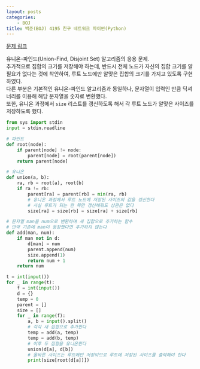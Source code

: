 ```yaml
---
layout: posts
categories:
    - BOJ
title: 백준(BOJ) 4195 친구 네트워크 파이썬(Python)
---
```


[문제 링크](https://www.acmicpc.net/problem/4195)

유니온-파인드(Union-Find, Disjoint Set) 알고리즘의 응용 문제.  
추가적으로 집합의 크기를 저장해야 하는데, 반드시 전체 노드가 자신의 집합 크기를 알 필요가 없다는 것에 착안하여, 
루트 노드에만 알맞은 집합의 크기를 가지고 있도록 구현하였다.  
다른 부분은 기본적인 유니온-파인드 알고리즘과 동일하나, 
문자열이 입력인 만큼 딕셔너리를 이용해 해당 문자열을 숫자로 변환했다.  
또한, 유니온 과정에서 `size` 리스트를 갱신하도록 해서 각 루트 노드가 알맞은 사이즈를 저장하도록 했다.

```python
from sys import stdin
input = stdin.readline

# 파인드
def root(node):
    if parent[node] != node:
        parent[node] = root(parent[node])
    return parent[node]

# 유니온
def union(a, b):
    ra, rb = root(a), root(b)
    if ra != rb:
        parent[ra] = parent[rb] = min(ra, rb)
        # 유니온 과정에서 루트 노드에 저장된 사이즈의 값을 갱신한다
        # 사실 루트가 되는 한 쪽만 갱신해줘도 상관은 없다
        size[ra] = size[rb] = size[ra] + size[rb]

# 문자열 man을 num으로 변환하여 새 집합으로 추가하는 함수
# 만약 기존에 man이 등장했다면 추가하지 않는다
def add(man, num):
    if man not in d:
        d[man] = num
        parent.append(num)
        size.append(1)
        return num + 1
    return num

t = int(input())
for _ in range(t):
    f = int(input())
    d = {}
    temp = 0
    parent = []
    size = []
    for _ in range(f):
        a, b = input().split()
        # 각각 새 집합으로 추가한다
        temp = add(a, temp)
        temp = add(b, temp)
        # 이후 두 집합을 유니온한다
        union(d[a], d[b])
        # 올바른 사이즈는 루트에만 저장되므로 루트에 저장된 사이즈를 출력해야 한다
        print(size[root(d[a])])
```

